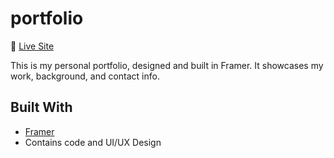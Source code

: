 # portfolio 
🚀 [Live Site](https://your-username.framer.website)

This is my personal portfolio, designed and built in Framer. It showcases my work, background, and contact info.

## Built With
- [Framer](https://framer.com)
- Contains code and UI/UX Design
